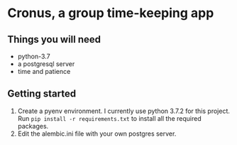 # Cronus, a group time-keeping app

## Things you will need
* python-3.7
* a postgresql server
* time and patience

## Getting started
1. Create a pyenv environment. I currently use python 3.7.2 for this project. Run `pip install -r requirements.txt` to install all the required packages.
2. Edit the alembic.ini file with your own postgres server.